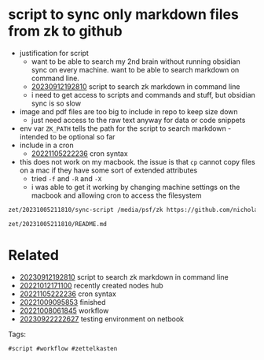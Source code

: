 # script to sync only markdown files from zk to github

- justification for script
  - want to be able to search my 2nd brain without running obsidian sync on every machine. want to be able to search markdown on command line.
  - [20230912192810](/zet/20230912192810/README.md) script to search zk markdown in command line
  - i need to get access to scripts and commands and stuff, but obsidian sync is so slow
- image and pdf files are too big to include in repo to keep size down
  - just need access to the raw text anyway for data or code snippets
- env var `ZK_PATH` tells the path for the script to search markdown - intended to be optional so far
- include in a cron
  - [20221105222236](/zet/20221105222236/README.md) cron syntax
- this does not work on my macbook. the issue is that `cp` cannot copy files on a mac if they have some sort of extended attributes
  - tried `-f` and `-R` and `-X`
  - i was able to get it working by changing machine settings on the macbook and allowing cron to access the filesystem

```bash
zet/20231005211810/sync-script /media/psf/zk https://github.com/nicholas-long/zkmirror
```

` zet/20231005211810/README.md `

# Related

- [20230912192810](/zet/20230912192810/README.md) script to search zk markdown in command line
- [20221012171100](/zet/20221012171100/README.md) recently created nodes hub
- [20221105222236](/zet/20221105222236/README.md) cron syntax
- [20221009095853](/zet/20221009095853/README.md) finished
- [20221008061845](/zet/20221008061845/README.md) workflow
- [20230922222627](/zet/20230922222627/README.md) testing environment on netbook

Tags:

    #script #workflow #zettelkasten
